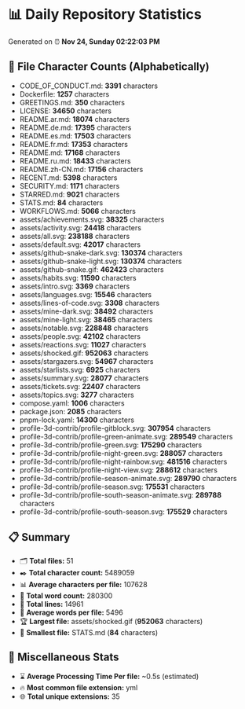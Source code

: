 # 📊 Daily Repository Statistics
Generated on ⏰ **Nov 24, Sunday 02:22:03 PM**

## 📂 File Character Counts (Alphabetically)
- CODE_OF_CONDUCT.md: **3391** characters
- Dockerfile: **1257** characters
- GREETINGS.md: **350** characters
- LICENSE: **34650** characters
- README.ar.md: **18074** characters
- README.de.md: **17395** characters
- README.es.md: **17503** characters
- README.fr.md: **17353** characters
- README.md: **17168** characters
- README.ru.md: **18433** characters
- README.zh-CN.md: **17156** characters
- RECENT.md: **5398** characters
- SECURITY.md: **1171** characters
- STARRED.md: **9021** characters
- STATS.md: **84** characters
- WORKFLOWS.md: **5066** characters
- assets/achievements.svg: **38325** characters
- assets/activity.svg: **24418** characters
- assets/all.svg: **238188** characters
- assets/default.svg: **42017** characters
- assets/github-snake-dark.svg: **130374** characters
- assets/github-snake-light.svg: **130374** characters
- assets/github-snake.gif: **462423** characters
- assets/habits.svg: **11590** characters
- assets/intro.svg: **3369** characters
- assets/languages.svg: **15546** characters
- assets/lines-of-code.svg: **3308** characters
- assets/mine-dark.svg: **38492** characters
- assets/mine-light.svg: **38465** characters
- assets/notable.svg: **228848** characters
- assets/people.svg: **42102** characters
- assets/reactions.svg: **11027** characters
- assets/shocked.gif: **952063** characters
- assets/stargazers.svg: **54967** characters
- assets/starlists.svg: **6925** characters
- assets/summary.svg: **28077** characters
- assets/tickets.svg: **22407** characters
- assets/topics.svg: **3277** characters
- compose.yaml: **1006** characters
- package.json: **2085** characters
- pnpm-lock.yaml: **14300** characters
- profile-3d-contrib/profile-gitblock.svg: **307954** characters
- profile-3d-contrib/profile-green-animate.svg: **289549** characters
- profile-3d-contrib/profile-green.svg: **175290** characters
- profile-3d-contrib/profile-night-green.svg: **288057** characters
- profile-3d-contrib/profile-night-rainbow.svg: **481516** characters
- profile-3d-contrib/profile-night-view.svg: **288612** characters
- profile-3d-contrib/profile-season-animate.svg: **289790** characters
- profile-3d-contrib/profile-season.svg: **175531** characters
- profile-3d-contrib/profile-south-season-animate.svg: **289788** characters
- profile-3d-contrib/profile-south-season.svg: **175529** characters

## 📋 Summary
- 🗂️ **Total files:** 51
- ✒️ **Total character count:** 5489059
- 📊 **Average characters per file:** 107628
- 📝 **Total word count:** 280300
- 🧾 **Total lines:** 14961
- 📐 **Average words per file:** 5496
- 🏆 **Largest file:** assets/shocked.gif (**952063** characters)
- 🥉 **Smallest file:** STATS.md (**84** characters)

## 🌟 Miscellaneous Stats
- ⌛ **Average Processing Time Per file:** ~0.5s (estimated)
- 🔥 **Most common file extension:** yml
- 🌐 **Total unique extensions:** 35
